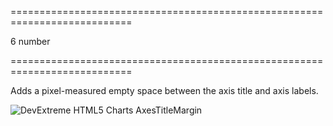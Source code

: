 <!--**
/*-------------------------------------------
    Auto-generated file. Do not modify.
-------------------------------------------

**-->
===========================================================================
<!--default-->6<!--/default-->
<!--type-->number<!--/type-->
===========================================================================

<!--shortDescription-->
Adds a pixel-measured empty space between the axis title and axis labels.
<!--/shortDescription-->

<!--fullDescription-->
![DevExtreme HTML5 Charts AxesTitleMargin](/Content/images/doc/17_1/ChartJS/AxesTitleMargin.png)
<!--/fullDescription-->